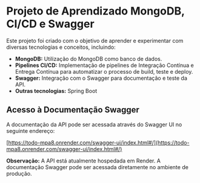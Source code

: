 # Projeto de Aprendizado MongoDB, CI/CD e Swagger

Este projeto foi criado com o objetivo de aprender e experimentar com diversas tecnologias e conceitos, incluindo:

*   **MongoDB:** Utilização do MongoDB como banco de dados.
*   **Pipelines CI/CD:** Implementação de pipelines de Integração Contínua e Entrega Contínua para automatizar o processo de build, teste e deploy.
*   **Swagger:** Integração com o Swagger para documentação e teste da API.
*   **Outras tecnologias:** Spring Boot

## Acesso à Documentação Swagger

A documentação da API pode ser acessada através do Swagger UI no seguinte endereço:

[https://todo-mpa8.onrender.com/swagger-ui/index.html#/](https://todo-mpa8.onrender.com/swagger-ui/index.html#/)

**Observação:** A API está atualmente hospedada em Render. A documentação Swagger pode ser acessada diretamente no ambiente de produção.

